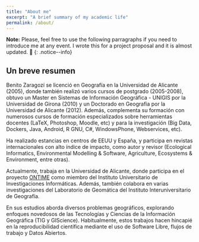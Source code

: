 ```yaml
---
title: "About me"
excerpt: "A brief summary of my academic life"
permalink: /about/
---
```


**Note:** Please, feel free to use the following parragraphs if you need to introduce me at any event. I wrote this for a project proposal and it is almost updated. :eyes:
{: .notice--info}

## Un breve resumen
Benito Zaragozí se licenció en Geografía en la Universidad de Alicante (2005), donde también realizó varios cursos de postgrado (2005-2008), obtuvo un Master en Sistemas de Información Geográfica - UNIGIS por la Universidad de Girona (2010) y un Doctorado en Geografía por la Universidad de Alicante (2012). Además, complementa su formación con numerosos cursos de formación especializados sobre herramientas docentes (LaTeX, Photoshop, Moodle, etc) y para la investigación (Big Data, Dockers, Java, Android, R GNU, C#, WindowsPhone, Webservices, etc).

Ha realizado estancias en centros de EEUU y España, y participa en revistas internacionales con alto índice de impacto, como autor y revisor (Ecological Informatics, Environmental Modelling & Software, Agriculture, Ecosystems & Environment, entre otras).

Actualmente, trabaja en la Universidad de Alicante, donde participa en el proyecto [ONTIME](http://www.iuii.ua.es/ONTIME/) como miembro del Instituto Universitario de Investigaciones Informáticas. Además, también colabora en varias investigaciones del Laboratorio de Geomática del Instituto Interuniversitario de Geografía.

En sus estudios aborda diversos problemas geográficos, explorando enfoques novedosos de las Tecnologías y Ciencias de la Información Geográfica (TIG y GIScience). Habitualmente, estos trabajos hacen hincapié en la reproducibilidad científica mediante el uso de Software Libre, flujos de trabajo y Datos Abiertos.
